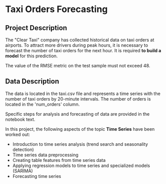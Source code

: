 # Taxi Orders Forecasting

## Project Description
The "Clear Taxi" company has collected historical data on taxi orders at airports. To attract more drivers during peak hours, it is necessary to forecast the number of taxi orders for the next hour. It is required **to build a model** for this prediction.

The value of the RMSE metric on the test sample must not exceed 48.

## Data Description
The data is located in the taxi.csv file and represents a time series with the number of taxi orders by 20-minute intervals.
The number of orders is located in the 'num_orders' column.

Specific steps for analysis and forecasting of data are provided in the notebook text.

In this project, the following aspects of the topic **Time Series** have been worked out:
- Introduction to time series analysis (trend search and seasonality detection)
- Time series data preprocessing
- Creating table features from time series data
- Applying regression models to time series and specialized models (SARIMA) 
- Forecasting time series